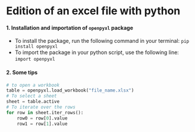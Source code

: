 # Edition of an excel file with python

#### 1. Installation and importation of `openpyxl` package
- To install the package, run the following command in your terminal:
`pip install openpyxl`
- To import the package in your python script, use the following line:
`import openpyxl`

#### 2. Some tips

```python
# to open a workbook
table = openpyxl.load_workbook("file_name.xlsx")
# To select a sheet
sheet = table.active
# To iterate over the rows
for row in sheet.iter_rows():
    row0 = row[0].value
    row1 = row[1].value
```